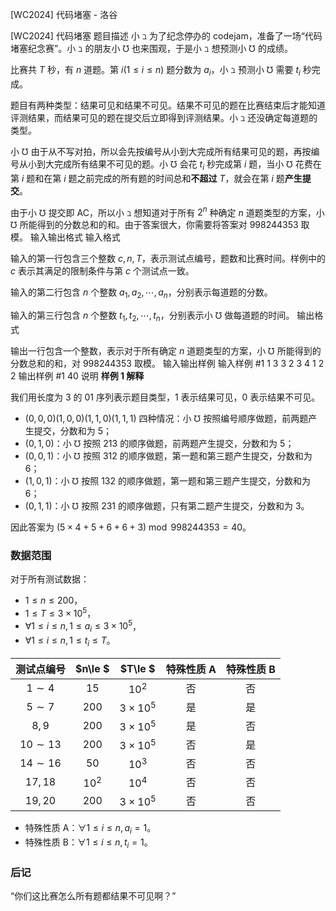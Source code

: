 



[WC2024] 代码堵塞 - 洛谷














[WC2024] 代码堵塞
题目描述
小 $\beth$ 为了纪念停办的 codejam，准备了一场“代码堵塞纪念赛”。小 $\beth$ 的朋友小 $\mho$ 也来围观，于是小 $\beth$ 想预测小 $\mho$ 的成绩。

比赛共 $T$ 秒，有 $n$ 道题。第 $i(1 \le i \le n)$ 题分数为 $a_i$，小 $\beth$ 预测小 $\mho$ 需要 $t_i$ 秒完成。

题目有两种类型：结果可见和结果不可见。结果不可见的题在比赛结束后才能知道评测结果，而结果可见的题在提交后立即得到评测结果。小 $\beth$ 还没确定每道题的类型。

小 $\mho$ 由于从不写对拍，所以会先按编号从小到大完成所有结果可见的题，再按编号从小到大完成所有结果不可见的题。小 $\mho$ 会花 $t_i$ 秒完成第 $i$ 题，当小 $\mho$ 花费在第 $i$ 题和在第 $i$ 题之前完成的所有题的时间总和**不超过** $T$，就会在第 $i$ 题**产生提交**。

由于小 $\mho$ 提交即 AC，所以小 $\beth$ 想知道对于所有 $2^n$ 种确定 $n$ 道题类型的方案，小 $\mho$ 所能得到的分数总和的和。由于答案很大，你需要将答案对 $998244353$ 取模。
输入输出格式
输入格式

输入的第一行包含三个整数 $c, n, T$，表示测试点编号，题数和比赛时间。样例中的 $c$ 表示其满足的限制条件与第 $c$ 个测试点一致。

输入的第二行包含 $n$ 个整数 $a_1, a_2, \cdots , a_n$，分别表示每道题的分数。

输入的第三行包含 $n$ 个整数 $t_1, t_2, \cdots , t_n$，分别表示小 $\mho$ 做每道题的时间。
输出格式

输出一行包含一个整数，表示对于所有确定 $n$ 道题类型的方案，小 $\mho$ 所能得到的分数总和的和，对 $998244353$ 取模。
输入输出样例
输入样例 #1
1 3 3
2 3 4
1 2 2
输出样例 #1
40
说明
**样例 1 解释**

我们用长度为 $3$ 的 $01$ 序列表示题目类型，$1$ 表示结果可见，$0$ 表示结果不可见。

- $(0, 0, 0)(1, 0, 0)(1, 1, 0)(1, 1, 1)$ 四种情况：小 $\mho$ 按照编号顺序做题，前两题产生提交，分数和为 $5$；
-  $(0, 1, 0)$：小 $\mho$ 按照 $213$ 的顺序做题，前两题产生提交，分数和为 $5$；
-  $(0, 0, 1)$：小 $\mho$ 按照 $312$ 的顺序做题，第一题和第三题产生提交，分数和为 $6$；
-  $(1, 0, 1)$：小 $\mho$ 按照 $132$ 的顺序做题，第一题和第三题产生提交，分数和为 $6$；
-  $(0, 1, 1)$：小 $\mho$ 按照 $231$ 的顺序做题，只有第二题产生提交，分数和为 $3$。

因此答案为 $(5 \times 4 + 5 + 6 + 6 + 3) \bmod 998244353 = 40$。

### 数据范围

对于所有测试数据：

- $1\le n\le 200$，
- $1\le T\le 3\times 10^5$，
- $\forall 1\le i\le n , 1\le a_i\le 3\times 10^5$，
- $\forall 1\le i\le n,  1\le t_i\le T$。

| 测试点编号 | $n\le $ | $T\le $ | 特殊性质 A | 特殊性质 B |
| :----------: | :----------: | :----------: | :----------: | :----------: |
| $1\sim 4$ | $15$ | $10^2$ | 否 | 否 |
| $5\sim 7$ | $200$ | $3\times 10^5$ | 是 | 是 |
| $8,9$ | $200$ | $3\times 10^5$ | 是 | 否 |
| $10\sim 13$ | $200$ | $3\times 10^5$ | 否 | 是 |
| $14\sim 16$ | $50$ | $10^3$ | 否 | 否 |
| $17,18$ | $10^2$ | $10^4$ | 否 | 否 |
| $19,20$ | $200$ | $3\times 10^5$ | 否 | 否 |


- 特殊性质 A：$\forall 1 \le i \le n, a_i = 1$。
- 特殊性质 B：$\forall 1 \le i \le n, t_i = 1$。

### 后记

“你们这比赛怎么所有题都结果不可见啊？”






